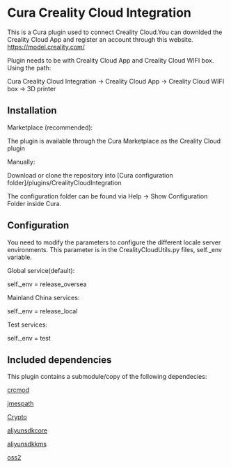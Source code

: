 # Cura Creality Cloud Integration

This is a Cura plugin used to connect Creality Cloud.You can downlded the Creality Cloud App and register an account through this website.
<https://model.creality.com/> 

Plugin needs to be with Creality Cloud App and Creality Cloud WIFI box. Using the path:

Cura Creality Cloud Integration -> Creality Cloud App -> Creality Cloud WIFI box -> 3D printer

## Installation
Marketplace (recommended):

The plugin is available through the Cura Marketplace as the Creality Cloud plugin

Manually:

Download or clone the repository into [Cura configuration folder]/plugins/CrealityCloudIntegration

The configuration folder can be found via Help -> Show Configuration Folder inside Cura.

## Configuration
You need to modify the parameters to configure the different locale server environments. This parameter is in the CrealityCloudUtils.py files, self._env variable.

Global service(default): 

self._env = release_oversea 

Mainland China services:

self._env = release_local 

Test services:

self._env = test

## Included dependencies
This plugin contains a submodule/copy of the following dependecies:

[crcmod](http://crcmod.sourceforge.net/intro.html)

[jmespath](https://github.com/jmespath/jmespath.py)

[Crypto](http://crcmod.sourceforge.net/)

[aliyunsdkcore](https://github.com/aliyun/aliyun-openapi-python-sdk/tree/master/aliyun-python-sdk-core)

[aliyunsdkkms](https://github.com/aliyun/aliyun-openapi-python-sdk/tree/master/aliyun-python-sdk-kms)

[oss2](https://github.com/aliyun/aliyun-oss-python-sdk/tree/master/oss2)
